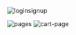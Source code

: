 ![loginsignup](https://github.com/Goegoecha/ManipurMart-frontend/assets/116905665/4556712b-fa7f-4879-98e4-ea08fb03f510)

![pages](https://github.com/Goegoecha/ManipurMart-frontend/assets/116905665/8a5e5f8e-6eb4-4042-995c-e1ee0398e01c)
![cart-page](https://github.com/Goegoecha/ManipurMart-frontend/assets/116905665/d6ac132e-a401-40ae-91ed-13ac50feee08)

